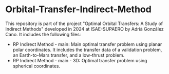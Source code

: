 # Orbital-Transfer-Indirect-Method
This repository is part of the project "Optimal Orbital Transfers: A Study of
Indirect Methods" developed in 2024 at ISAE-SUPAERO by Adrià González Cano.
It includes the following files:

- RP Indirect Method - main: Main optimal transfer problem using planar polar coordinates. It includes the transfer data of a validation problem, an Earth-to-Mars transfer, and a low-thrust problem.
- RP Indirect Method - main - 3D: Optimal transfer problem using spherical coordinates.
